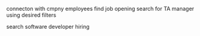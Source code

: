 connecton with cmpny employees
find job opening
search for TA manager using desired filters

search software developer hiring
